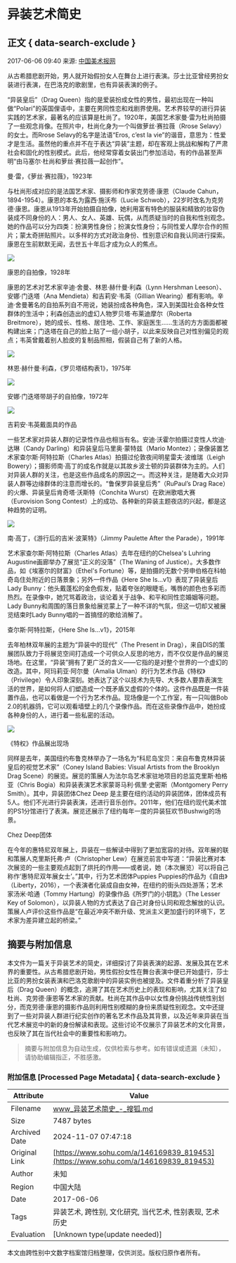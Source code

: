 # 异装艺术简史

## 正文 { data-search-exclude }


2017-06-06 09:40 来源: [中国美术报网](https://www.sohu.com/a/146169839_819453?spm=smpc.content-abroad.content.1.1730965417995VAS9qfv)

从古希腊悲剧开始，男人就开始假扮女人在舞台上进行表演。莎士比亚曾经男扮女装进行表演，在巴洛克的歌剧里，也有异装表演的例子。

“异装皇后”（Drag Queen）指的是爱装扮成女性的男性，最初出现在一种叫做“Polari”的英国俚语中，主要在男同性恋和戏剧界使用。艺术界较早的进行异装实践的艺术家，最著名的应该算是杜尚了。1920年，美国艺术家曼·雷为杜尚拍摄了一些观念肖像。在照片中，杜尚化身为一个叫做萝丝·赛拉薇（Rrose Selavy）的女士。而Rrose Selavy的名字是法语“Eros, c’est la vie”的谐音，意思为：性爱才是生活。虽然他的重点并不在于表达“异装”主题，却在客观上挑战和解构了严肃社会和固化的性别模式。此后，他经常穿着女装出门参加活动，有的作品甚至声明“由马塞尔·杜尚和萝丝·赛拉薇一起创作”。

曼·雷，《萝丝·赛拉薇》，1923年

与杜尚形成对应的是法国艺术家、摄影师和作家克劳德·康恩（Claude Cahun，1894-1954）。康恩的本名为露西·施沃布（Lucie Schwob），22岁时改名为克劳德·康恩。康恩从1913年开始拍摄自拍像，她利用富有特色的服装和精致的妆容伪装成不同身份的人：男人、女人、英雄、玩偶，从而质疑当时的自我和性别观念。她的作品可以分为四类：扮演男性身份；扮演女性身份；与同性爱人摩尔合作的照片；蒙太奇拼贴照片。以多样的方式对政治身份、性别意识和自我认同进行探索。康恩在生前默默无闻，去世五十年后才成为众人的焦点。

![](http://img.mp.itc.cn/upload/20170606/f5255317059d46fb8fb9bea5863840bc_th.jpg)

康恩的自拍像，1928年

康恩的艺术对艺术家辛迪·舍曼、林恩·赫什曼·利森（Lynn Hershman Leeson）、安娜·门迭塔（Ana Mendieta）和吉莉安·韦英（Gillian Wearing）都有影响。辛迪·舍曼著名的自拍系列自不用说，她装扮成各种角色，深入到美国社会各种女性群体的生活中；利森创造出的虚幻人物罗贝塔·布莱迪摩尔（Roberta Breitmore），她的成长、性格、居住地、工作、家庭医生……生活的方方面面都被构建出来；门迭塔在自己的脸上贴了一组小胡子，以此来反映自己对性别偏见的观点；韦英曾戴着别人脸皮的复制品照相，假装自己有了新的人格。

![](http://img.mp.itc.cn/upload/20170606/21ba38f780fe41298706a34eb54359e7_th.jpg)

林恩·赫什曼·利森，《罗贝塔结构表1》，1975年

![](http://img.mp.itc.cn/upload/20170606/413603b9582841ce8f61c8e013675d5d_th.jpg)

安娜·门迭塔带胡子的自拍像，1972年

![](http://img.mp.itc.cn/upload/20170606/67be29aedbc8430eadaaa3c28c658c62_th.jpg)

吉莉安·韦英戴面具的作品

一些艺术家对异装人群的记录性作品也相当有名。安迪·沃霍尔拍摄过变性人坎迪·达琳（Candy Darling）和异装皇后马里奥·蒙特兹（Mario Montez）；录像装置艺术家查尔斯·阿特拉斯（Charles Atlas）拍摄过伦敦夜间明星雷夫·波维瑞（Leigh Bowery）；摄影师南·高丁的成名作就是以其故乡波士顿的异装群体为主的。人们对异装人群的关注，也是这些作品成名的原因之一。而这种关注，是随着大众对异装人群等边缘群体的注意而增长的。“鲁保罗异装皇后秀”（RuPaul’s Drag Race）的火爆、异装皇后肯奇塔·沃斯特（Conchita Wurst）在欧洲歌唱大赛（Eurovision Song Contest）上的成功、各种新的异装主题夜店的兴起，都是这种趋势的证明。

![](http://img.mp.itc.cn/upload/20170606/1b9046aa31c443ed9a54c54d83837fed_th.jpg)

南·高丁，《游行后的吉米·波莱特》（Jimmy Paulette After the Parade），1991年

艺术家查尔斯·阿特拉斯（Charles Atlas）去年在纽约的Chelsea's Luhring Augustine画廊举办了展览“正义的没落”（The Waning of Justice）。大多数作品，如《埃塞尔的财富》（Ethel's Fortune）等，是拍摄的无数个劳申伯格在科帕奇岛住处附近的日落景象；另外一件作品《Here She Is…v1》表现了异装皇后Lady Bunny：他头戴蓬松的金色假发，贴着夸张的眼睫毛，嘴唇的颜色也多彩而热烈。在录像中，她咒骂着政治，谈论着关于战争、和平和同性恋婚姻等问题。Lady Bunny和周围的落日景象给展览蒙上了一种不详的气氛，但这一切却又被展览结束时Lady Bunny唱的一首搞怪的歌给消解了。

查尔斯·阿特拉斯，《Here She Is…v1》，2015年

去年柏林双年展的主题为“异装中的现代”（The Present in Drag），来自DIS的策展团队致力于将展览空间打造成一个可供众人反思的地方，而不仅仅是作品的展览场地。在这里，“异装”拥有了更广泛的含义——它指的是对整个世界的一个虚幻的改造。其中，阿玛莉亚·阿尔曼（Amalia Ulman）的行为艺术作品《特权》（Privilege）令人印象深刻。她表达了这个以技术为先导、大多数人要靠表演生活的世界，是如何将人们塑造成一个既矛盾又虚假的个体的。这件作品既是一件装置作品，也可以看做是一个行为艺术作品。现场像是一个工作室，有一只叫做Bob 2.0的机器鸽，它可以观看墙壁上的几个录像作品。而在这些录像作品中，她扮成各种身份的人，进行着一些私密的活动。

![](http://img.mp.itc.cn/upload/20170606/e65a02bd68bc475b9ec5891aa12fd8cb_th.jpg)

《特权》作品展出现场

同样是去年，美国纽约布鲁克林举办了一场名为“科尼岛宝贝：来自布鲁克林异装皇后的视觉艺术家”（Coney Island Babies: Visual Artists from the Brooklyn Drag Scene）的展览。展览的策展人为法尔岛艺术家驻地项目的总监克里斯·柏格亚（Chris Bogia）和异装表演艺术家蒙哥马利·佩里·史密斯（Montgomery Perry Smith）。其中，异装团体Chez Deep 是主要在纽约活动的异装团体，团体成员有5人。他们不光进行异装表演，还进行音乐创作。2011年，他们在纽约现代美术馆的PS1分馆进行了表演。展览还展示了纽约每年一度的异装狂欢节Bushwig的场景。

Chez Deep团体

在今年的惠特尼双年展上，异装在一些解读中得到了更加宽容的对待。双年展的联和策展人克里斯托弗·卢（Christopher Lew）在展览前言中写道：“异装比赛对本次展览的一些主要观点起到了烘托的作用——或者说，她（本次展览）可以将自己称作‘惠特尼双年展女士’。”其中，行为艺术团体Puppies Puppies的作品为《自由》（Liberty，2016），一个表演者化装成自由女神，在纽约的街头四处游荡；艺术家汤米·哈通（Tommy Hartung）的录像作品《所罗门的小钥匙》（The Lesser Key of Solomon），以异装人物的方式表达了自己对身份认同和观念解放的认识。策展人卢评价这些作品是“在最近冲突不断升级、党派主义更加盛行的环境下，艺术家为差异建立起的桥梁。”

## 摘要与附加信息

<!-- tcd_abstract -->
本文件为一篇关于异装艺术的简史，详细探讨了异装表演的起源、发展及其在艺术界的重要性。从古希腊悲剧开始，男性假扮女性在舞台表演中便已开始盛行，莎士比亚的男扮女装表演和巴洛克歌剧中的异装实例也被提及。文件着重分析了异装皇后（Drag Queen）的概念，追溯了其在艺术历史上的表现和影响，尤其关注了如杜尚、克劳德·康恩等艺术家的贡献。杜尚在其作品中以女性身份挑战传统性别划分，而克劳德·康恩的摄影作品则利用性别模糊的身份来质疑性别观念。文中还提到了一些对异装人群进行纪实创作的著名艺术作品及其背景，以及近年来异装在当代艺术展览中的新的身份解读和表现。这些讨论不仅展示了异装艺术的文化背景，也反映了其在当代社会中的重要性和影响力。
<!-- tcd_abstract_end -->

> 摘要与附加信息为自动生成，仅供检索与参考。如有错误或遗漏（未知），请协助编辑指正，不胜感激。

### 附加信息 [Processed Page Metadata] { data-search-exclude }

| Attribute       | Value                                  |
|-----------------|----------------------------------------|
| Filename        | www_异装艺术简史_-_搜狐.md                             |
| Size            | 7487 bytes                           |
| Archived Date   | 2024-11-07 07:47:18                             |
| Original Link   | [https://www.sohu.com/a/146169839_819453](https://www.sohu.com/a/146169839_819453)                       |
| Author          | 未知                               |
| Region          | 中国大陆                               |
| Date            | 2017-06-06                                 |
| Tags            | 异装艺术, 跨性别, 文化研究, 当代艺术, 性别表现, 艺术历史                                 |
| Evaluation            | [Unknown type(update needed)]                                 |
<!-- tcd_table_end -->

本文由跨性别中文数字档案馆归档整理，仅供浏览。版权归原作者所有。
